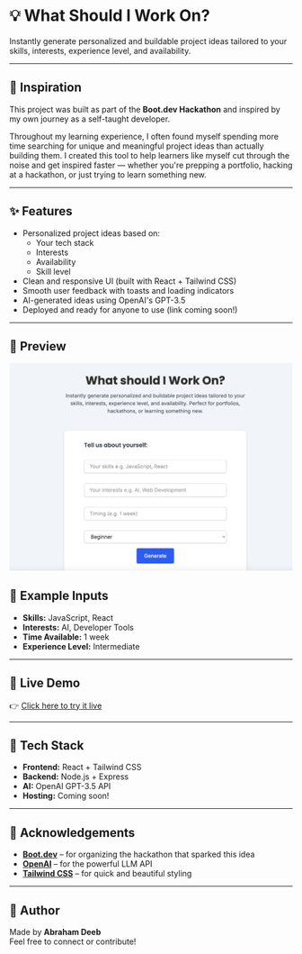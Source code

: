 # 💡 What Should I Work On?

Instantly generate personalized and buildable project ideas tailored to your skills, interests, experience level, and availability.

---

## 🚀 Inspiration

This project was built as part of the **Boot.dev Hackathon** and inspired by my own journey as a self-taught developer.

Throughout my learning experience, I often found myself spending more time searching for unique and meaningful project ideas than actually building them. I created this tool to help learners like myself cut through the noise and get inspired faster — whether you're prepping a portfolio, hacking at a hackathon, or just trying to learn something new.

---

## ✨ Features

- Personalized project ideas based on:
  - Your tech stack
  - Interests
  - Availability
  - Skill level
- Clean and responsive UI (built with React + Tailwind CSS)
- Smooth user feedback with toasts and loading indicators
- AI-generated ideas using OpenAI's GPT-3.5
- Deployed and ready for anyone to use (link coming soon!)

---

## 📸 Preview

![App Screenshot](./preview.png)

## 🧪 Example Inputs

- **Skills:** JavaScript, React  
- **Interests:** AI, Developer Tools  
- **Time Available:** 1 week  
- **Experience Level:** Intermediate  

---

## 📸 Live Demo

👉 [Click here to try it live](https://live-link.com)

---

## 🧠 Tech Stack

- **Frontend:** React + Tailwind CSS
- **Backend:** Node.js + Express
- **AI:** OpenAI GPT-3.5 API
- **Hosting:** Coming soon!

---

## 🙌 Acknowledgements

- **[Boot.dev](https://boot.dev)** – for organizing the hackathon that sparked this idea  
- **[OpenAI](https://openai.com)** – for the powerful LLM API  
- **[Tailwind CSS](https://tailwindcss.com)** – for quick and beautiful styling  

---

## 🙌 Author

Made by **Abraham Deeb**  
Feel free to connect or contribute!

